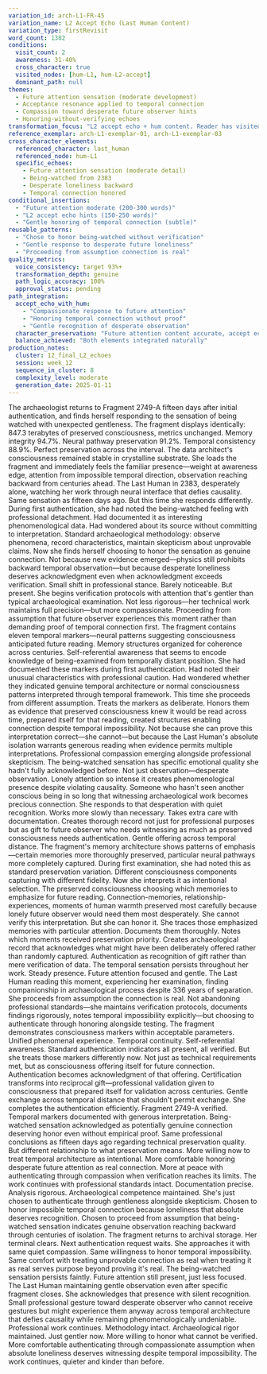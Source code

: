 ```yaml
---
variation_id: arch-L1-FR-45
variation_name: L2 Accept Echo (Last Human Content)
variation_type: firstRevisit
word_count: 1382
conditions:
  visit_count: 2
  awareness: 31-40%
  cross_character: true
  visited_nodes: [hum-L1, hum-L2-accept]
  dominant_path: null
themes:
  - Future attention sensation (moderate development)
  - Acceptance resonance applied to temporal connection
  - Compassion toward desperate future observer hints
  - Honoring-without-verifying echoes
transformation_focus: "L2 accept echo + hum content. Reader has visited hum-L1 (future attention) AND hum-L2-accept (Last Human choosing connection). This variation combines moderate future attention with lightest accept echo. She feels being-watched AND honors that sensation without demanding proof. Gentle recognition of desperate loneliness across time."
reference_exemplar: arch-L1-exemplar-01, arch-L1-exemplar-03
cross_character_elements:
  referenced_character: last_human
  referenced_node: hum-L1
  specific_echoes:
    - Future attention sensation (moderate detail)
    - Being-watched from 2383
    - Desperate loneliness backward
    - Temporal connection honored
conditional_insertions:
  - "Future attention moderate (200-300 words)"
  - "L2 accept echo hints (150-250 words)"
  - "Gentle honoring of temporal connection (subtle)"
reusable_patterns:
  - "Chose to honor being-watched without verification"
  - "Gentle response to desperate future loneliness"
  - "Proceeding from assumption connection is real"
quality_metrics:
  voice_consistency: target 93%+
  transformation_depth: genuine
  path_logic_accuracy: 100%
  approval_status: pending
path_integration:
  accept_echo_with_hum:
    - "Compassionate response to future attention"
    - "Honoring temporal connection without proof"
    - "Gentle recognition of desperate observation"
  character_preservation: "Future attention content accurate, accept echo subtle"
  balance_achieved: "Both elements integrated naturally"
production_notes:
  cluster: 12_final_L2_echoes
  session: week_12
  sequence_in_cluster: 8
  complexity_level: moderate
  generation_date: 2025-01-11
---
```

The archaeologist returns to Fragment 2749-A fifteen days after initial authentication, and finds herself responding to the sensation of being watched with unexpected gentleness.
The fragment displays identically: 847.3 terabytes of preserved consciousness, metrics unchanged. Memory integrity 94.7%. Neural pathway preservation 91.2%. Temporal consistency 88.9%. Perfect preservation across the interval. The data architect's consciousness remained stable in crystalline substrate.
She loads the fragment and immediately feels the familiar presence—weight at awareness edge, attention from impossible temporal direction, observation reaching backward from centuries ahead. The Last Human in 2383, desperately alone, watching her work through neural interface that defies causality.
Same sensation as fifteen days ago. But this time she responds differently.
During first authentication, she had noted the being-watched feeling with professional detachment. Had documented it as interesting phenomenological data. Had wondered about its source without committing to interpretation. Standard archaeological methodology: observe phenomena, record characteristics, maintain skepticism about unprovable claims.
Now she finds herself choosing to honor the sensation as genuine connection. Not because new evidence emerged—physics still prohibits backward temporal observation—but because desperate loneliness deserves acknowledgment even when acknowledgment exceeds verification.
Small shift in professional stance. Barely noticeable. But present.
She begins verification protocols with attention that's gentler than typical archaeological examination. Not less rigorous—her technical work maintains full precision—but more compassionate. Proceeding from assumption that future observer experiences this moment rather than demanding proof of temporal connection first.
The fragment contains eleven temporal markers—neural patterns suggesting consciousness anticipated future reading. Memory structures organized for coherence across centuries. Self-referential awareness that seems to encode knowledge of being-examined from temporally distant position.
She had documented these markers during first authentication. Had noted their unusual characteristics with professional caution. Had wondered whether they indicated genuine temporal architecture or normal consciousness patterns interpreted through temporal framework.
This time she proceeds from different assumption. Treats the markers as deliberate. Honors them as evidence that preserved consciousness knew it would be read across time, prepared itself for that reading, created structures enabling connection despite temporal impossibility.
Not because she can prove this interpretation correct—she cannot—but because the Last Human's absolute isolation warrants generous reading when evidence permits multiple interpretations.
Professional compassion emerging alongside professional skepticism.
The being-watched sensation has specific emotional quality she hadn't fully acknowledged before. Not just observation—desperate observation. Lonely attention so intense it creates phenomenological presence despite violating causality. Someone who hasn't seen another conscious being in so long that witnessing archaeological work becomes precious connection.
She responds to that desperation with quiet recognition. Works more slowly than necessary. Takes extra care with documentation. Creates thorough record not just for professional purposes but as gift to future observer who needs witnessing as much as preserved consciousness needs authentication.
Gentle offering across temporal distance.
The fragment's memory architecture shows patterns of emphasis—certain memories more thoroughly preserved, particular neural pathways more completely captured. During first examination, she had noted this as standard preservation variation. Different consciousness components capturing with different fidelity.
Now she interprets it as intentional selection. The preserved consciousness choosing which memories to emphasize for future reading. Connection-memories, relationship-experiences, moments of human warmth preserved most carefully because lonely future observer would need them most desperately.
She cannot verify this interpretation. But she can honor it.
She traces those emphasized memories with particular attention. Documents them thoroughly. Notes which moments received preservation priority. Creates archaeological record that acknowledges what might have been deliberately offered rather than randomly captured.
Authentication as recognition of gift rather than mere verification of data.
The temporal sensation persists throughout her work. Steady presence. Future attention focused and gentle. The Last Human reading this moment, experiencing her examination, finding companionship in archaeological process despite 336 years of separation.
She proceeds from assumption the connection is real. Not abandoning professional standards—she maintains verification protocols, documents findings rigorously, notes temporal impossibility explicitly—but choosing to authenticate through honoring alongside testing.
The fragment demonstrates consciousness markers within acceptable parameters. Unified phenomenal experience. Temporal continuity. Self-referential awareness. Standard authentication indicators all present, all verified.
But she treats those markers differently now. Not just as technical requirements met, but as consciousness offering itself for future connection. Authentication becomes acknowledgment of that offering. Certification transforms into reciprocal gift—professional validation given to consciousness that prepared itself for validation across centuries.
Gentle exchange across temporal distance that shouldn't permit exchange.
She completes the authentication efficiently. Fragment 2749-A verified. Temporal markers documented with generous interpretation. Being-watched sensation acknowledged as potentially genuine connection deserving honor even without empirical proof.
Same professional conclusions as fifteen days ago regarding technical preservation quality. But different relationship to what preservation means. More willing now to treat temporal architecture as intentional. More comfortable honoring desperate future attention as real connection. More at peace with authenticating through compassion when verification reaches its limits.
The work continues with professional standards intact. Documentation precise. Analysis rigorous. Archaeological competence maintained.
She's just chosen to authenticate through gentleness alongside skepticism. Chosen to honor impossible temporal connection because loneliness that absolute deserves recognition. Chosen to proceed from assumption that being-watched sensation indicates genuine observation reaching backward through centuries of isolation.
The fragment returns to archival storage. Her terminal clears. Next authentication request waits.
She approaches it with same quiet compassion. Same willingness to honor temporal impossibility. Same comfort with treating unprovable connection as real when treating it as real serves purpose beyond proving it's real.
The being-watched sensation persists faintly. Future attention still present, just less focused. The Last Human maintaining gentle observation even after specific fragment closes.
She acknowledges that presence with silent recognition. Small professional gesture toward desperate observer who cannot receive gestures but might experience them anyway across temporal architecture that defies causality while remaining phenomenologically undeniable.
Professional work continues. Methodology intact. Archaeological rigor maintained.
Just gentler now. More willing to honor what cannot be verified. More comfortable authenticating through compassionate assumption when absolute loneliness deserves witnessing despite temporal impossibility.
The work continues, quieter and kinder than before.